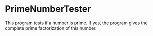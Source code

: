 # PrimeNumberTester
This program tests if a number is prime. If yes, the program gives the complete prime factorization of this number.
